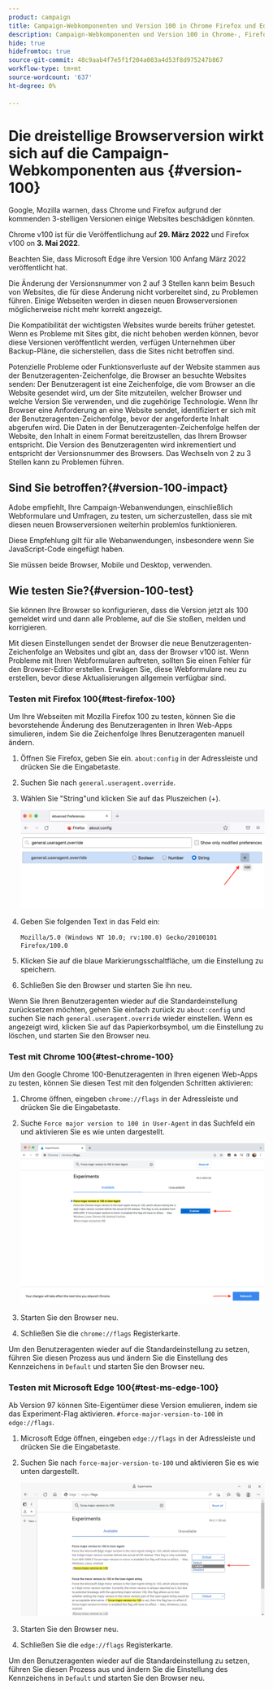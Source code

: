 ```yaml
---
product: campaign
title: Campaign-Webkomponenten und Version 100 in Chrome Firefox und Edge-Browsern
description: Campaign-Webkomponenten und Version 100 in Chrome-, Firefox- und Edge-Browsern
hide: true
hidefromtoc: true
source-git-commit: 48c9aab4f7e5f1f204a003a4d53f8d975247b867
workflow-type: tm+mt
source-wordcount: '637'
ht-degree: 0%

---
```


# Die dreistellige Browserversion wirkt sich auf die Campaign-Webkomponenten aus {#version-100}

Google, Mozilla warnen, dass Chrome und Firefox aufgrund der kommenden 3-stelligen Versionen einige Websites beschädigen könnten.

Chrome v100 ist für die Veröffentlichung auf **29. März 2022** und Firefox v100 on **3. Mai 2022**.

Beachten Sie, dass Microsoft Edge ihre Version 100 Anfang März 2022 veröffentlicht hat.

Die Änderung der Versionsnummer von 2 auf 3 Stellen kann beim Besuch von Websites, die für diese Änderung nicht vorbereitet sind, zu Problemen führen. Einige Webseiten werden in diesen neuen Browserversionen möglicherweise nicht mehr korrekt angezeigt.

Die Kompatibilität der wichtigsten Websites wurde bereits früher getestet. Wenn es Probleme mit Sites gibt, die nicht behoben werden können, bevor diese Versionen veröffentlicht werden, verfügen Unternehmen über Backup-Pläne, die sicherstellen, dass die Sites nicht betroffen sind.

Potenzielle Probleme oder Funktionsverluste auf der Website stammen aus der Benutzeragenten-Zeichenfolge, die Browser an besuchte Websites senden: Der Benutzeragent ist eine Zeichenfolge, die vom Browser an die Website gesendet wird, um der Site mitzuteilen, welcher Browser und welche Version Sie verwenden, und die zugehörige Technologie. Wenn Ihr Browser eine Anforderung an eine Website sendet, identifiziert er sich mit der Benutzeragenten-Zeichenfolge, bevor der angeforderte Inhalt abgerufen wird. Die Daten in der Benutzeragenten-Zeichenfolge helfen der Website, den Inhalt in einem Format bereitzustellen, das Ihrem Browser entspricht. Die Version des Benutzeragenten wird inkrementiert und entspricht der Versionsnummer des Browsers. Das Wechseln von 2 zu 3 Stellen kann zu Problemen führen.

## Sind Sie betroffen?{#version-100-impact}

Adobe empfiehlt, Ihre Campaign-Webanwendungen, einschließlich Webformulare und Umfragen, zu testen, um sicherzustellen, dass sie mit diesen neuen Browserversionen weiterhin problemlos funktionieren.

Diese Empfehlung gilt für alle Webanwendungen, insbesondere wenn Sie JavaScript-Code eingefügt haben.

Sie müssen beide Browser, Mobile und Desktop, verwenden.

## Wie testen Sie?{#version-100-test}

Sie können Ihre Browser so konfigurieren, dass die Version jetzt als 100 gemeldet wird und dann alle Probleme, auf die Sie stoßen, melden und korrigieren.

Mit diesen Einstellungen sendet der Browser die neue Benutzeragenten-Zeichenfolge an Websites und gibt an, dass der Browser v100 ist. Wenn Probleme mit Ihren Webformularen auftreten, sollten Sie einen Fehler für den Browser-Editor erstellen. Erwägen Sie, diese Webformulare neu zu erstellen, bevor diese Aktualisierungen allgemein verfügbar sind.

### Testen mit Firefox 100{#test-firefox-100}

Um Ihre Webseiten mit Mozilla Firefox 100 zu testen, können Sie die bevorstehende Änderung des Benutzeragenten in Ihren Web-Apps simulieren, indem Sie die Zeichenfolge Ihres Benutzeragenten manuell ändern.

1. Öffnen Sie Firefox, geben Sie ein. `about:config` in der Adressleiste und drücken Sie die Eingabetaste.
1. Suchen Sie nach `general.useragent.override`.
1. Wählen Sie &quot;String&quot;und klicken Sie auf das Pluszeichen (+).

   ![](assets/force-user-agent-firefox.png)

1. Geben Sie folgenden Text in das Feld ein:

   ```
   Mozilla/5.0 (Windows NT 10.0; rv:100.0) Gecko/20100101 Firefox/100.0
   ```

1. Klicken Sie auf die blaue Markierungsschaltfläche, um die Einstellung zu speichern.
1. Schließen Sie den Browser und starten Sie ihn neu.

Wenn Sie Ihren Benutzeragenten wieder auf die Standardeinstellung zurücksetzen möchten, gehen Sie einfach zurück zu `about:config` und suchen Sie nach `general.useragent.override` wieder einstellen.  Wenn es angezeigt wird, klicken Sie auf das Papierkorbsymbol, um die Einstellung zu löschen, und starten Sie den Browser neu.

### Test mit Chrome 100{#test-chrome-100}

Um den Google Chrome 100-Benutzeragenten in Ihren eigenen Web-Apps zu testen, können Sie diesen Test mit den folgenden Schritten aktivieren:

1. Chrome öffnen, eingeben `chrome://flags` in der Adressleiste und drücken Sie die Eingabetaste.
1. Suche `Force major version to 100 in User-Agent` in das Suchfeld ein und aktivieren Sie es wie unten dargestellt.

   ![](assets/force-user-agent-chrome.png)

1. Starten Sie den Browser neu.
1. Schließen Sie die `chrome://flags` Registerkarte.

Um den Benutzeragenten wieder auf die Standardeinstellung zu setzen, führen Sie diesen Prozess aus und ändern Sie die Einstellung des Kennzeichens in `Default` und starten Sie den Browser neu.


### Testen mit Microsoft Edge 100{#test-ms-edge-100}

Ab Version 97 können Site-Eigentümer diese Version emulieren, indem sie das Experiment-Flag aktivieren.  `#force-major-version-to-100` in `edge://flags`.

1. Microsoft Edge öffnen, eingeben `edge://flags` in der Adressleiste und drücken Sie die Eingabetaste.
1. Suchen Sie nach `force-major-version-to-100` und aktivieren Sie es wie unten dargestellt.

   ![](assets/force-user-agent-edge.png)

1. Starten Sie den Browser neu.
1. Schließen Sie die `edge://flags` Registerkarte.

Um den Benutzeragenten wieder auf die Standardeinstellung zu setzen, führen Sie diesen Prozess aus und ändern Sie die Einstellung des Kennzeichens in `Default` und starten Sie den Browser neu.
